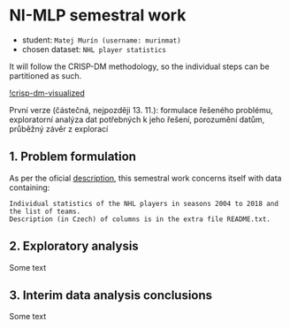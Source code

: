 # NI-MLP semestral work
- student: `Matej Murín (username: murinmat)`
- chosen dataset: `NHL player statistics`

It will follow the CRISP-DM methodology, so the individual steps can be partitioned as such.

[!crisp-dm-visualized](./assets/crisp-dm.png)

První verze (částečná, nejpozději 13. 11.): formulace řešeného problému, exploratorní analýza dat potřebných k jeho řešení, porozumění datům, průběžný závěr z explorací

## 1. Problem formulation
As per the oficial [description](https://courses.fit.cvut.cz/NI-MLP/files/datasets-assignments-instructions.pdf), this semestral work concerns itself with data containing:
```
Individual statistics of the NHL players in seasons 2004 to 2018 and the list of teams.
Description (in Czech) of columns is in the extra file README.txt.
```

## 2. Exploratory analysis
Some text

## 3. Interim data analysis conclusions
Some text